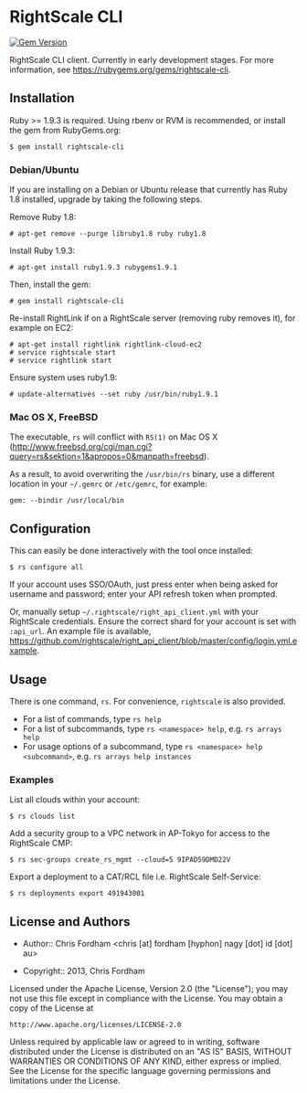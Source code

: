# RightScale CLI

[![Gem Version](https://fury-badge.herokuapp.com/rb/rightscale-cli.png)](http://badge.fury.io/rb/rightscale-cli)

RightScale CLI client. Currently in early development stages.
For more information, see https://rubygems.org/gems/rightscale-cli.

## Installation

Ruby >= 1.9.3 is required. Using rbenv or RVM is recommended, or install the gem from RubyGems.org:

    $ gem install rightscale-cli

### Debian/Ubuntu

If you are installing on a Debian or Ubuntu release that currently has Ruby 1.8 installed, upgrade by taking the following steps.

Remove Ruby 1.8:

    # apt-get remove --purge libruby1.8 ruby ruby1.8

Install Ruby 1.9.3:

    # apt-get install ruby1.9.3 rubygems1.9.1

Then, install the gem: 

    # gem install rightscale-cli

Re-install RightLink if on a RightScale server (removing ruby removes it), for example on EC2:

    # apt-get install rightlink rightlink-cloud-ec2
    # service rightscale start
    # service rightlink start
    
Ensure system uses ruby1.9:

    # update-alternatives --set ruby /usr/bin/ruby1.9.1
    
### Mac OS X, FreeBSD

The executable, `rs` will conflict with `RS(1)` on Mac OS X (http://www.freebsd.org/cgi/man.cgi?query=rs&sektion=1&apropos=0&manpath=freebsd).

As a result, to avoid overwriting the `/usr/bin/rs` binary, use a different location in your `~/.gemrc` or `/etc/gemrc`, for example:

    gem: --bindir /usr/local/bin

## Configuration

This can easily be done interactively with the tool once installed:

    $ rs configure all

If your account uses SSO/OAuth, just press enter when being asked for username and password; enter your API refresh token when prompted.

Or, manually setup `~/.rightscale/right_api_client.yml` with your RightScale credentials.
Ensure the correct shard for your account is set with `:api_url`.
An example file is available, https://github.com/rightscale/right_api_client/blob/master/config/login.yml.example.

## Usage

There is one command, `rs`. For convenience, `rightscale` is also provided.

 * For a list of commands, type `rs help`
 * For a list of subcommands, type `rs <namespace> help`, e.g. `rs arrays help`
 * For usage options of a subcommand, type `rs <namespace> help <subcommand>`, e.g. `rs arrays help instances`

### Examples

List all clouds within your account:

    $ rs clouds list

Add a security group to a VPC network in AP-Tokyo for access to the RightScale CMP:

    $ rs sec-groups create_rs_mgmt --cloud=5 9IPAD59DMD22V

Export a deployment to a CAT/RCL file i.e. RightScale Self-Service:

    $ rs deployments export 491943001

## License and Authors

* Author:: Chris Fordham <chris [at] fordham [hyphon] nagy [dot] id [dot] au>

* Copyright:: 2013, Chris Fordham

Licensed under the Apache License, Version 2.0 (the "License");
you may not use this file except in compliance with the License.
You may obtain a copy of the License at

    http://www.apache.org/licenses/LICENSE-2.0

Unless required by applicable law or agreed to in writing, software
distributed under the License is distributed on an "AS IS" BASIS,
WITHOUT WARRANTIES OR CONDITIONS OF ANY KIND, either express or implied.
See the License for the specific language governing permissions and
limitations under the License.